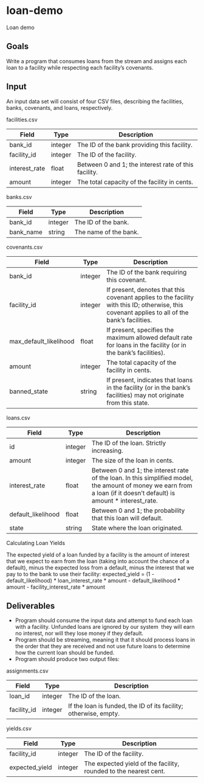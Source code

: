 # loan-demo
Loan demo
## Goals

Write a program that consumes loans from the stream and assigns each loan to a facility while respecting each facility’s covenants.

## Input

An input data set will consist of four CSV files, describing the facilities, banks, covenants, and loans, respectively.

facilities.csv

Field  | Type | Description 
------ | ---- | ---------
bank_id  | integer  | The ID of the bank providing this facility. 
facility_id  | integer  | The ID of the facility. 
interest_rate | float | Between 0 and 1; the interest rate of this facility. 
amount | integer | The total capacity of the facility in cents. 


banks.csv

| Field  | Type | Description |
| ------ | ---- | ---------|
| bank_id  | integer  | The ID of the bank. |
| bank_name  | string  | The name of the bank. |
    
    
covenants.csv

| Field  | Type | Description |
| ------ | ---- | ---------|
| bank_id  | integer  | The ID of the bank requiring this covenant. |
| facility_id  | integer  | If present, denotes that this covenant applies to the facility with this ID; otherwise, this covenant applies to all of the bank’s facilities. |
| max_default_likelihood | float | If present, specifies the maximum allowed default rate for loans in the facility (or in the bank’s facilities). |
| amount | integer | The total capacity of the facility in cents. |
| banned_state | string | If present, indicates that loans in the facility (or in the bank’s facilities) may not originate from this state. |


loans.csv

| Field  | Type | Description |
| ------ | ---- | ---------|
| id  | integer  | The ID of the loan. Strictly increasing. |
| amount  | integer  | The size of the loan in cents. |
| interest_rate | float | Between 0 and 1; the interest rate of the loan. In this simplified model, the amount of money we earn from a loan (if it doesn’t default) is amount * interest_rate.|
| default_likelihood | float | Between 0 and 1; the probability that this loan will default.  |
| state | string | State where the loan originated. |

Calculating Loan Yields


The expected yield of a loan funded by a facility is the amount of interest that we expect to earn from the loan (taking into account the chance of a default), minus the expected loss from a default, minus the interest that we pay to to the bank to use their facility:
     expected_yield = (1 - default_likelihood) * loan_interest_rate * amount - default_likelihood * amount - facility_interest_rate * amount

## Deliverables
* Program should consume the input data and attempt to fund each loan with a facility. 
Unfunded loans are ignored by our system ­­ they will earn no interest, nor will they lose money if they default. 
* Program should be streaming, meaning it that it should process loans in the order that they are received and not use future loans to determine how the current loan should be funded.
* Program should produce two output files:

assignments.csv

| Field  | Type | Description |
| ------ | ---- | ---------|
| loan_id  | integer  | The ID of the loan. |
| facility_id  | integer  | If the loan is funded, the ID of its facility; otherwise, empty. |

yields.csv

| Field  | Type | Description |
| ------ | ---- | ---------|
| facility_id  | integer  | The ID of the facility. 
| expected_yield  | integer  | The expected yield of the facility, rounded to the nearest cent.|
